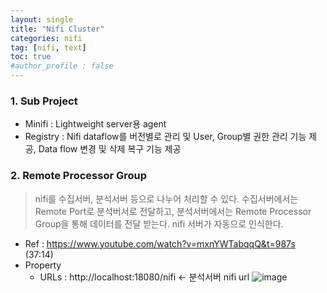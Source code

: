 ```yaml
---
layout: single
title: "Nifi Cluster"
categories: nifi
tag: [nifi, text]
toc: true
#author_profile : false
---
```




### 1. Sub Project

- Minifi : Lightweight server용 agent 
- Registry : Nifi dataflow를 버전별로 관리 및 User, Group별 권한 관리 기능 제공, Data flow 변경 및 삭제 복구 기능 제공



### 2. Remote Processor Group

> nifi를 수집서버, 분석서버 등으로 나누어 처리할 수 있다. 수집서버에서는 Remote Port로 분석버서로 전달하고, 분석서버에서는 Remote Processor Group을 통해 데이터를 전달 받는다. nifi 서버가 자동으로 인식한다.

* Ref : https://www.youtube.com/watch?v=mxnYWTabqqQ&t=987s (37:14)
* Property
  - URLs : http://localhost:18080/nifi   <- 분석서버 nifi url
  ![image](https://user-images.githubusercontent.com/29995416/179385128-60800936-9554-4bc5-9a62-2e8266bc151e.png)